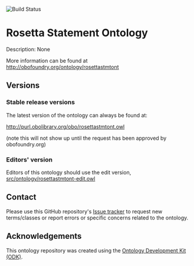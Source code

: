 
![Build Status](https://github.com/karanthpallavi/noname/actions/workflows/qc.yml/badge.svg)
# Rosetta Statement Ontology

Description: None

More information can be found at http://obofoundry.org/ontology/rosettastmtont

## Versions

### Stable release versions

The latest version of the ontology can always be found at:

http://purl.obolibrary.org/obo/rosettastmtont.owl

(note this will not show up until the request has been approved by obofoundry.org)

### Editors' version

Editors of this ontology should use the edit version, [src/ontology/rosettastmtont-edit.owl](src/ontology/rosettastmtont-edit.owl)

## Contact

Please use this GitHub repository's [Issue tracker](https://github.com/karanthpallavi/noname/issues) to request new terms/classes or report errors or specific concerns related to the ontology.

## Acknowledgements

This ontology repository was created using the [Ontology Development Kit (ODK)](https://github.com/INCATools/ontology-development-kit).